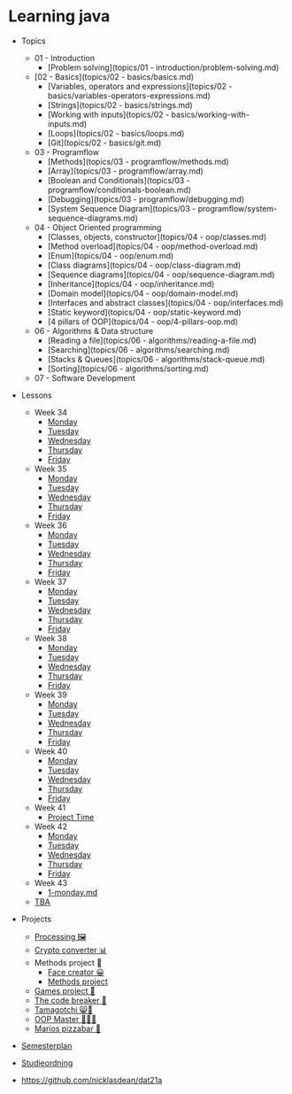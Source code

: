 # Learning java

- Topics
  - 01 - Introduction
    - [Problem solving](topics/01 - introduction/problem-solving.md)
  - [02 - Basics](topics/02 - basics/basics.md)
    - [Variables, operators and expressions](topics/02 - basics/variables-operators-expressions.md)
    - [Strings](topics/02 - basics/strings.md)
    - [Working with inputs](topics/02 - basics/working-with-inputs.md)
    - [Loops](topics/02 - basics/loops.md)
    - [Git](topics/02 - basics/git.md)
  - 03 - Programflow
    - [Methods](topics/03 - programflow/methods.md)
    - [Array](topics/03 - programflow/array.md)
    - [Boolean and Conditionals](topics/03 - programflow/conditionals-boolean.md)
    - [Debugging](topics/03 - programflow/debugging.md)
    - [System Sequence Diagram](topics/03 - programflow/system-sequence-diagrams.md) 
  - 04 - Object Oriented programming
    - [Classes, objects, constructor](topics/04 - oop/classes.md)
    - [Method overload](topics/04 - oop/method-overload.md)
    - [Enum](topics/04 - oop/enum.md)
    - [Class diagrams](topics/04 - oop/class-diagram.md)
    - [Sequence diagrams](topics/04 - oop/sequence-diagram.md)
    - [Inheritance](topics/04 - oop/inheritance.md)
    - [Domain model](topics/04 - oop/domain-model.md)
    - [Interfaces and abstract classes](topics/04 - oop/interfaces.md)
    - [Static keyword](topics/04 - oop/static-keyword.md)
    - [4 pillars of OOP](topics/04 - oop/4-pillars-oop.md)
  - 06 - Algorithms & Data structure
    -  [Reading a file](topics/06 - algorithms/reading-a-file.md)
    -  [Searching](topics/06 - algorithms/searching.md) 
    -  [Stacks & Queues](topics/06 - algorithms/stack-queue.md) 
    -  [Sorting](topics/06 - algorithms/sorting.md) 
  - 07 - Software Development
- Lessons
  - Week 34
    - [Monday](lessons/week-01/1-monday.md)
    - [Tuesday](lessons/week-01/2-tuesday.md)
    - [Wednesday](lessons/week-01/3-wednesday.md)
    - [Thursday](lessons/week-01/4-thursday.md)
    - [Friday](lessons/week-01/5-friday.md)
  - Week 35
    - [Monday](lessons/week-02/1-monday.md)
    - [Tuesday](lessons/week-02/2-tuesday.md)
    - [Wednesday](lessons/week-02/3-wednesday.md)
    - [Thursday](lessons/week-02/4-thursday.md)
    - [Friday](lessons/week-02/5-friday.md)
  - Week 36
    - [Monday](lessons/week-03/1-monday.md)
    - [Tuesday](lessons/week-03/2-tuesday.md)
    - [Wednesday](lessons/week-03/3-wednesday.md)
    - [Thursday](lessons/week-03/4-thursday.md)
    - [Friday](lessons/week-03/5-friday.md)
  - Week 37
    - [Monday](lessons/week-04/1-monday.md)
    - [Tuesday](lessons/week-04/2-tuesday.md)
    - [Wednesday](lessons/week-04/3-wednesday.md)
    - [Thursday](lessons/week-04/4-thursday.md)
    - [Friday](lessons/week-04/5-friday.md)
  - Week 38
    - [Monday](lessons/week-05/1-monday.md)
    - [Tuesday](lessons/week-05/2-tuesday.md)
    - [Wednesday](lessons/week-05/3-wednesday.md)
    - [Thursday](lessons/week-05/4-thursday.md)
    - [Friday](lessons/week-05/5-friday.md)
  - Week 39
    - [Monday](lessons/week-06/1-monday.md)
    - [Tuesday](lessons/week-06/2-tuesday.md)
    - [Wednesday](lessons/week-06/3-wednesday.md)
    - [Thursday](lessons/week-06/4-thursday.md)
    - [Friday](lessons/week-06/5-friday.md)
  - Week 40
    - [Monday](lessons/week-07/1-monday.md)
    - [Tuesday](lessons/week-07/2-tuesday.md)
    - [Wednesday](lessons/week-07/3-wednesday.md)
    - [Thursday](lessons/week-07/4-thursday.md)
    - [Friday](lessons/week-07/5-friday.md)
  - Week 41
    - [Project Time](lessons/week-08/project-time.md)
  - Week 42
    -  [Monday](lessons/week-09/1-monday.md)
    -  [Tuesday](lessons/week-09/2-tuesday.md) 
    -  [Wednesday](lessons/week-09/3-wednesday.md)
    -  [Thursday](lessons/week-09/4-thursday.md) 
    -  [Friday](lessons/week-09/5-friday.md) 
  - Week 43
    -  [1-monday.md](lessons/week-10/1-monday.md) 
  - [TBA](/tba.md)
- Projects 
  - [Processing 🖼](projects/processing.md)
  - [Crypto converter 📊](projects/crypto-converter.md)
  - Methods project 📠
    - [Face creator 😀](projects/face-creator.md) 
    - [Methods project](projects/methods-project.md)
  - [Games project 🎲](projects/games-project.md)
  - [The code breaker 🔐](projects/the-code-breaker.md)
  - [Tamagotchi 😸🐶](projects/tamagotchi.md)
  - [OOP Master 🧙‍♀️🧙](projects/oop-master.md)
  - [Marios pizzabar 🍕](projects/marios-pizzabar.md)
- [Semesterplan](https://studkea.sharepoint.com/:x:/s/Datamatikerundervisere/EeFyMbdholJNsFAXs5XoW4oBHB2pefFTSaeCtWdhWALz6g?e=tZbOdW)
- [Studieordning](https://kea.dk/images/DA/Files/Uddannelser/Studieordninger/STO-Datamatiker-2019-december.pdf)

- https://github.com/nicklasdean/dat21a
